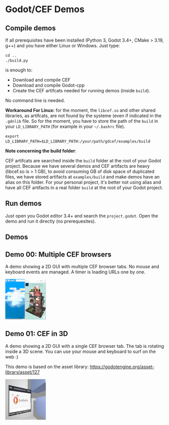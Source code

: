 # Godot/CEF Demos

## Compile demos

If all prerequisites have been installed (Python 3, Godot 3.4+, CMake > 3.19, g++)
and you have either Linux or Windows. Just type:

```
cd ..
./build.py
```

is enough to:
- Download and compile CEF
- Download and compile Godot-cpp
- Create the CEF artifcats needed for running demos (inside `build`).

No command line is needed.

**Workaround For Linux:** for the moment, the `libcef.so` and other shared libraries,
as artifcats, are not found by the systeme (even if indicated in the `.gdnlib` file.
So for the moment, you have to store the path of the `build` in your `LD_LIBRARY_PATH`
(for example in your `~/.bashrc` file).

```
export LD_LIBRARY_PATH=$LD_LIBRARY_PATH:/your/path/gdcef/examples/build
```

**Note concerning the build folder**:

CEF artifcats are searched inside the `build` folder at the root of your Godot project.
Because we have several demos and CEF artifacts are heavy (libcef.so is > 1 GB), to avoid
consuming GB of disk space of duplicated files, we have stored artifacts at `examples/build`
and make demos have an alias on this folder. For your personal project, it's better not
using alias and have all CEF artifacts in a real folder `build` at the root of your Godot
project.

## Run demos

Just open you Godot editor 3.4+ and search the `project.godot`. Open the demo and run it
directly (no prerequesites).

## Demos

## Demo 00: Multiple CEF browsers

A demo showing a 2D GUI with multiple CEF browser tabs. No mouse and keyboard
events are managed. A timer is loading URLs one by one.

![Screenshot](00/icon.png)

## Demo 01: CEF in 3D

A demo showing a 2D GUI with a single CEF browser tab. The tab is rotating inside a 3D scene.
You can use your mouse and keyboard to surf on the web :)

This demo is based on the asset library: https://godotengine.org/asset-library/asset/127

![Screenshot](01/icon.png)
